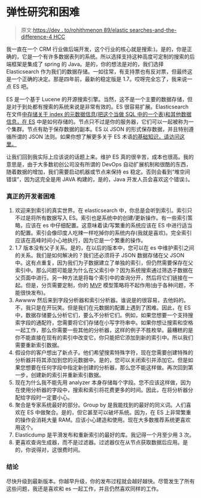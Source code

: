 # 弹性研究和困难

> 原文:[https://dev . to/rohithmenon 89/elastic searches-and-the-difference-4 HCC](https://dev.to/rohithmenon89/elasticsearches-and-the-hardships-4hcc)

我一直在一个 CRM 行业做后端开发，这个行业的核心就是搜索:)。是的，你是正确的，它是一个有许多数据表列的系统。所以选择支持这种高度可定制的搜索的后端框架是集成了 spring 的 Java。是的，你的想法是对的，我们选择 Elasticsearch 作为我们的数据存储。一如往常，有支持票也有反对票，但最终这是一个正确的决定。那是四年前，最新的稳定版是 1.7。哎呀完全忘了，我来说一点 ES 吧。

ES 是一个基于 Lucene 的开源搜索引擎。当然，这不是一个主要的数据存储，但是对于到处都有搜索的系统来说是非常有效的。ES 很容易扩展。Elasticsearch 在文件[中存储关于 index 的元数据信息(把这个当做 SQL 中的一个表)和其他数据信息，在 ES](https://www.elastic.co/blog/found-dive-into-elasticsearch-storage) 中是如何存储的。节点只不过是你的服务器，它们可以一起被称为一个集群。节点有助于保存数据的副本。ES 以 JSON 的形式保存数据，并且特别遵循所谓的 JSON 法则。如果你想了解更多关于 ES 术语[的基础知识，请访问这里。](https://www.elastic.co/guide/en/elasticsearch/reference/6.2/_basic_concepts.html)

让我们回到我实际上应该说的话题上来。维护 ES 真的很辛苦，成本也很高。我的意思是，由于大多数初创公司没有所谓的 DevOps 自动扩展机制和很酷的东西，随着数据的增加，我们需要启动机器或节点来保持 es 稳定。否则会看到“堆空间错误”，因为这完全是用 JAVA 构建的，是的，Java 开发人员会喜欢这个错误:)。

### 真正的开发者困难

1.  欢迎来到索引的真实世界。在 elasticsearch 中，你总是会听到索引。索引只不过是将所有数据写入 ES。索引也是系统中的创建/更新操作。有一些索引策略，应该在 es 中仔细配置。这意味着读/写繁重的系统应该在 ES 中进行适当的配置。索引会像印度人吃辣一样吃掉你的系统内存(我就是喜欢)。完全索引应该在高峰时间小心地执行，因为它是一个繁重的操作。
2.  1.7 版本没有父子关系。是的，在以后的版本中，您可以在 es 中维护索引之间的关系。我们是如何解决的？我们还必须将子 JSON 数据存储在父 JSON 中。这有点重复，因为我们为子数据建立了单独的索引，但仍然需要保存在父索引中。那么问题可能是为什么在父索引中？因为系统搜索通过筛选子数据在父页面中进行。另一种方法是将每个索引中的查询分开，然后将它们链接在一起。但是，分页需要定制，你的 [MVP](https://en.wikipedia.org/wiki/Minimum_viable_product) 模型策略将不起作用(由于各种问题，不能很快发布)。
3.  Awwww 然后来到字段分析器和索引分析器。谁说是的很容易，去他妈的。不，我只是在开玩笑。但是我们在元数据的配置上遇到了困难。因此，在 ES 中，数据存储要么分析它们，要么不分析它们。例如，如果您想要一个支持搜索字段的通配符，您需要将它们存储在小写字符串中。如果你想让搜索和空格一起工作，那么你需要一些其他的分析器，这样的例子不胜枚举。最糟糕的是你不能直接在现有的索引中改变它，你只能把它添加到新的索引中。所以我们需要重新索引数据。
4.  假设你的客户想出了新点子。他们希望搜索特殊字符，现在您需要创建特殊的分析器并将其添加到您的元数据中。是的，您可以关闭索引并添加它。但是如果您想要在任何字段中指定新创建的分析器，那么您不能这样做。再次回到第一步，创建新的索引并重新索引数据。
5.  现在为什么我不能先用 analyzer 本身存储每个字段。您不应该这样做，因为在使用分析器的字段中，搜索和索引将花费更多的时间。因此，在将分析器分配给字段时一定要小心。
6.  聚合是专家系统最好的部分。Group by 是我能找到的最好的同义词。人们喜欢在 ES 中做聚合。是的，但它甚至可以破坏系统。因为，在 ES 上非常繁重的操作会消耗大量 RAM。应该小心建造和使用。现在大多数推荐系统更喜欢用这个。
7.  Elasticdump 是平滑发布和重新索引的最好的库。我记得一个月至少用 3 次。
8.  更喜欢查询生成器，而不是过滤器。过滤器仅在从节点获取数据后应用。是的，你说得对，这很费时间。

### 结论

尽快升级到最新版本。你越早升级，你的发布过程就会越好越快。尽管发生了所有这些问题，我还是喜欢和 es 一起工作，并且仍然喜欢同样的工作。